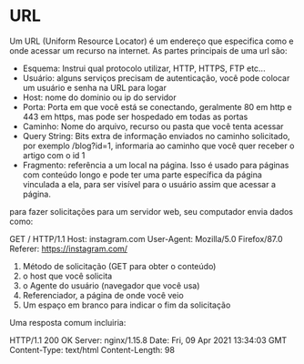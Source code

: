 # URL

Um URL (Uniform Resource Locator) é um endereço que especifica como e onde acessar um recurso na internet. As partes principais de uma url são: 

- Esquema: Instrui qual protocolo utilizar, HTTP, HTTPS, FTP etc...
- Usuário: alguns serviços precisam de autenticação, você pode colocar um usuário e senha na URL para logar
- Host: nome do dominio ou ip do servidor
- Porta: Porta em que você está se conectando, geralmente 80 em http e 443 em https, mas pode ser hospedado em todas as portas
- Caminho: Nome do arquivo, recurso ou pasta que você tenta acessar
- Query String: Bits extra de informação enviados no caminho solicitado, por exemplo /blog?id=1, informaria ao caminho que você quer receber o artigo com o id 1
- Fragmento: referência a um local na página. Isso é usado para páginas com conteúdo longo e pode ter uma parte específica da página vinculada a ela, para ser visível para o usuário assim que acessar a página.

para fazer solicitações para um servidor web, seu computador envia dados como:

GET / HTTP/1.1
Host: instagram.com
User-Agent: Mozilla/5.0 Firefox/87.0
Referer: https://instagram.com/

1. Método de solicitação (GET para obter o conteúdo)
2. o host que você solicita
3. o Agente do usuário (navegador que você usa)
4. Referenciador, a página de onde você veio
5. Um espaço em branco para indicar o fim da solicitação

Uma resposta comum incluiria:

HTTP/1.1 200 OK
Server: nginx/1.15.8
Date: Fri, 09 Apr 2021 13:34:03 GMT
Content-Type: text/html
Content-Length: 98